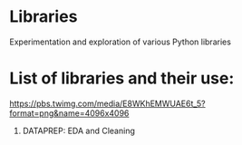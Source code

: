 # Libraries
Experimentation and exploration of various Python libraries

<h1>List of libraries and their use:</h1>

https://pbs.twimg.com/media/E8WKhEMWUAE6t_5?format=png&name=4096x4096

1. DATAPREP: EDA and Cleaning
